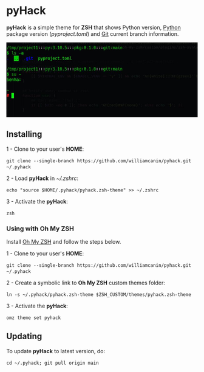 # pyHack

**pyHack** is a simple theme for **ZSH** that shows Python version, [Python](https://python.org) package version (*pyproject.toml*) and [Git](https://git-scm.com/) current branch information.

![image](https://raw.githubusercontent.com/williamcanin/pyhack/assets/screenshot/img0.jpg)

## Installing

1 - Clone to your user's **HOME**:

```
git clone --single-branch https://github.com/williamcanin/pyhack.git ~/.pyhack
```

2 - Load **pyHack** in *~/.zshrc*:

```
echo "source $HOME/.pyhack/pyhack.zsh-theme" >> ~/.zshrc
```
3 - Activate the **pyHack**:

```
zsh
```
### Using with **Oh My ZSH**

Install [Oh My ZSH](https://ohmyz.sh/) and follow the steps below.

1 - Clone to your user's **HOME**:

```
git clone --single-branch https://github.com/williamcanin/pyhack.git ~/.pyhack
```

2 - Create a symbolic link to **Oh My ZSH** custom themes folder:

```
ln -s ~/.pyhack/pyhack.zsh-theme $ZSH_CUSTOM/themes/pyhack.zsh-theme
```

3 - Activate the **pyHack**:

```
omz theme set pyhack
```

## Updating

To update **pyHack** to latest version, do:

```
cd ~/.pyhack; git pull origin main
```